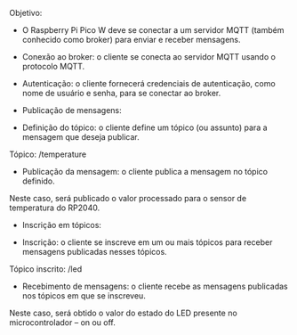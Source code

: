 Objetivo:

- O Raspberry Pi Pico W deve se conectar a um servidor MQTT (também conhecido como broker) para enviar e receber mensagens. 

- Conexão ao broker: o cliente se conecta ao servidor MQTT usando o protocolo MQTT.

- Autenticação: o cliente fornecerá credenciais de autenticação, como nome de usuário e senha, para se conectar ao broker.

* Publicação de mensagens:

- Definição do tópico: o cliente define um tópico (ou assunto) para a mensagem que deseja publicar. 

Tópico: /temperature

- Publicação da mensagem: o cliente publica a mensagem no tópico definido.

Neste caso, será publicado o valor processado para o sensor de temperatura do RP2040.

* Inscrição em tópicos:

- Inscrição: o cliente se inscreve em um ou mais tópicos para receber mensagens publicadas nesses tópicos.

Tópico inscrito: /led

- Recebimento de mensagens: o cliente recebe as mensagens publicadas nos tópicos em que se inscreveu.

Neste caso, será obtido o valor do estado do LED presente no microcontrolador – on ou off.

